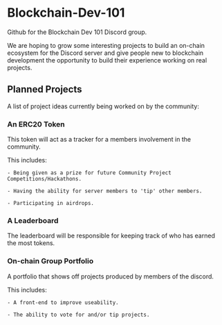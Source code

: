 # Blockchain-Dev-101

Github for the Blockchain Dev 101 Discord group. 

We are hoping to grow some interesting projects to build an on-chain ecosystem for the Discord server and give people new to blockchain development the opportunity to build their experience working on real projects. 

## Planned Projects
A list of project ideas currently being worked on by the community:

### An ERC20 Token
This token will act as a tracker for a members involvement in the community.

This includes:

    - Being given as a prize for future Community Project Competitions/Hackathons.
    
    - Having the ability for server members to 'tip' other members.
    
    - Participating in airdrops. 

### A Leaderboard
The leaderboard will be responsible for keeping track of who has earned the most tokens. 

### On-chain Group Portfolio
A portfolio that shows off projects produced by members of the discord.

This includes:

    - A front-end to improve useability.
    
    - The ability to vote for and/or tip projects.  


